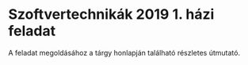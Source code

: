 # Szoftvertechnikák 2019 1. házi feladat
A feladat megoldásához a tárgy honlapján található részletes útmutató.
